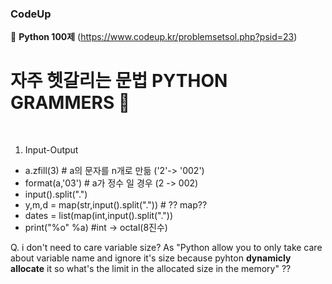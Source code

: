 ### CodeUp

:blossom: **Python 100제** (https://www.codeup.kr/problemsetsol.php?psid=23)

# 자주 헷갈리는 문법 PYTHON GRAMMERS :grimacing:
<br>

1. Input-Output
  - a.zfill(3) # a의 문자를 n개로 만듦 ('2'-> '002')
  - format(a,'03') # a가 정수 일 경우 (2 -> 002)
  - input().split(".")
  - y,m,d = map(str,input().split(".")) # ?? map??
  - dates = list(map(int,input().split("."))
  - print("%o" %a) #int -> octal(8진수)


Q. i don't need to care variable size?
As "Python allow you to only take care about variable name and ignore it's
size because pyhton **dynamicly allocate** it so what's the limit in the allocated size in the memory" ??

